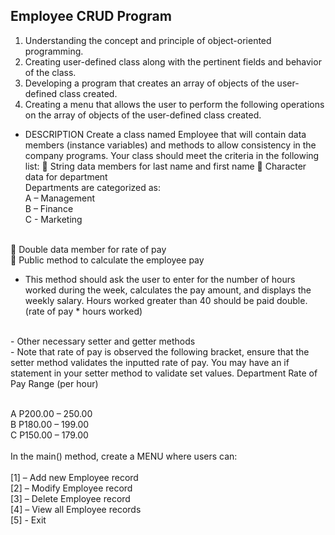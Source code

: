 ## Employee CRUD Program

1. Understanding the concept and principle of object-oriented programming.
2. Creating user-defined class along with the pertinent fields and behavior of the class.
3. Developing a program that creates an array of objects of the user-defined class created.
4. Creating a menu that allows the user to perform the following operations on the array of objects of the user-defined class created.

- DESCRIPTION
Create a class named Employee that will contain data members (instance variables) and
methods to allow consistency in the company programs. Your class should meet the criteria in
the following list:
 String data members for last name and first name
 Character data for department
<br> Departments are categorized as:
<br>A – Management
<br>B – Finance
<br>C - Marketing

<br>
 Double data member for rate of pay<br>
 Public method to calculate the employee pay<br>

- This method should ask the user to enter for the number of hours worked during the
week, calculates the pay amount, and displays the weekly salary. Hours worked
greater than 40 should be paid double. (rate of pay * hours worked)
<br>
- Other necessary setter and getter methods
<br>
- Note that rate of pay is observed the following bracket, ensure that the setter
method validates the inputted rate of pay. You may have an if statement in your
setter method to validate set values.
Department Rate of Pay Range (per hour)

<br>A P200.00 – 250.00
<br>B P180.00 – 199.00
<br>C P150.00 – 179.00
<br>
<br>
In the main() method, create a MENU where users can:
<br>
<br>[1] – Add new Employee record
<br>[2] – Modify Employee record
<br>[3] – Delete Employee record
<br>[4] – View all Employee records
<br>[5] - Exit
